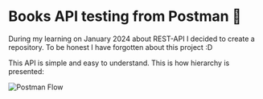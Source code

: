 # Books API testing from Postman 🧪

During my learning on January 2024 about REST-API I decided to create a repository. To be honest I have forgotten about this project :D

This API is simple and easy to understand. This is how hierarchy is presented:

![Postman Flow](https://github.com/user-attachments/assets/7123848c-6630-4ec3-b810-683e7c2d0ed0)


